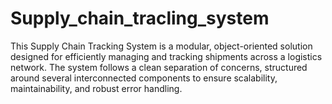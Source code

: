 # Supply_chain_tracling_system
This Supply Chain Tracking System is a modular, object-oriented solution designed for efficiently managing and tracking shipments across a logistics network. The system follows a clean separation of concerns, structured around several interconnected components to ensure scalability, maintainability, and robust error handling.
